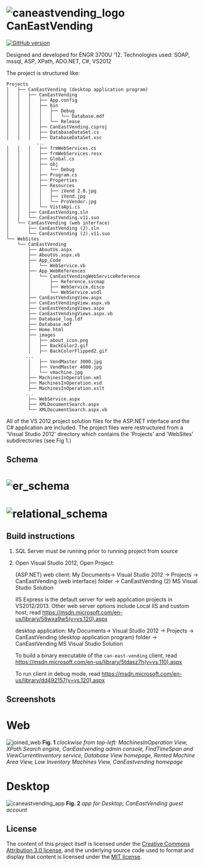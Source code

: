
# ![caneastvending_logo](https://github.com/ridhwaans/caneast-vending-service/raw/master/screenshots/caneastvending_logo.jpg) CanEastVending

[![GitHub version](https://badge.fury.io/gh/boennemann%2Fbadges.svg)](http://badge.fury.io/gh/boennemann%2Fbadges)

Designed and developed for ENGR 3700U '12.
Technologies used: SOAP, mssql, ASP, XPath, ADO.NET, C#, VS2012

The project is structured like:
```
Projects
│   ├── CanEastVending (desktop application program)
│   │   ├── CanEastVending
│   │   │   ├── App.config
│   │   │   ├── bin
│   │   │   │   ├── Debug
│   │   │   │   │   └── Database.mdf
│   │   │   │   └── Release
│   │   │   ├── CanEastVending.csproj
│   │   │   ├── DatabaseDataSet.cs
│   │   │   ├── DatabaseDataSet.xsc
           ...
│   │   │   ├── frmWebServices.cs
│   │   │   ├── frmWebServices.resx
│   │   │   ├── Global.cs
│   │   │   ├── obj
│   │   │   │   └── Debug
│   │   │   ├── Program.cs
│   │   │   ├── Properties
│   │   │   ├── Resources
│   │   │   │   ├── iVend 2.0.jpg
│   │   │   │   ├── iVend.jpg
│   │   │   │   └── ProVendor.jpg
│   │   │   └── VistaApi.cs
│   │   ├── CanEastVending.sln
│   │   └── CanEastVending.v11.suo
│   └── CanEastVending (web interface)
│       ├── CanEastVending (2).sln
│       └── CanEastVending (2).v11.suo
└── WebSites
    └── CanEastVending
        ├── AboutUs.aspx
        ├── AboutUs.aspx.vb
        ├── App_Code
        │   └── WebService.vb
        ├── App_WebReferences
        │   └── CanEastVendingWebServiceReference
        │       ├── Reference.svcmap
        │       ├── WebService.disco
        │       └── WebService.wsdl
        ├── CanEastVendingView.aspx
        ├── CanEastVendingView.aspx.vb
        ├── CanEastVendingViews.aspx
        ├── CanEastVendingViews.aspx.vb
        ├── Database_log.ldf
        ├── Database.mdf
        ├── Home.html
        ├── images
        │   ├── about_icon.png
        │   ├── BackColor2.gif
        │   ├── BackColorFlipped2.gif
       ...
        │   ├── VendMaster 3000.jpg
        │   ├── VendMaster 4000.jpg
        │   └── vmachine.jpg
        ├── MachinesInOperation.xml
        ├── MachinesInOperation.xsd
        ├── MachinesInOperation.xslt
       ...
        ├── WebService.aspx
        ├── XMLDocumentSearch.aspx
        └── XMLDocumentSearch.aspx.vb
```

All of the VS 2012 project solution files for the ASP.NET interface and the C# application are included. The project files were restructured from a 'Visual Studio 2012' directory which contains the 'Projects' and 'WebSites' subdirectories (see Fig 1.)

## Schema

# ![er_schema](https://github.com/ridhwaans/caneast-vending-service/raw/master/screenshots/er_schema.jpg)

# ![relational_schema](https://github.com/ridhwaans/caneast-vending-service/raw/master/screenshots/relational_schema.jpg)

## Build instructions

1. SQL Server must be running prior to running project from source
2. Open Visual Studio 2012, Open Project:

    (ASP.NET) web client: My Documents-> Visual Studio 2012 -> Projects -> CanEastVending (web interface) folder -> CanEastVending (2) MS Visual Studio Solution

    IIS Express is the default server for web application projects in VS2012/2013. Other web server options include Local IIS and custom host; read https://msdn.microsoft.com/en-us/library/58wxa9w5(v=vs.120).aspx

    desktop application: My Documents-> Visual Studio 2012 -> Projects -> CanEastVending (desktop application program) folder -> CanEastVending MS Visual Studio Solution

    To build a binary executable of the `can-east-vending` client, read
    https://msdn.microsoft.com/en-us/library/5tdasz7h(v=vs.110).aspx

    To run client in debug mode, read https://msdn.microsoft.com/en-us/library/dd492157(v=vs.120).aspx

## Screenshots

# Web
![joined_web](https://github.com/ridhwaans/caneast-vending-service/raw/master/screenshots/joined_web.jpg)
**Fig. 1** *clockwise from top-left: MachinesInOperation View, XPath Search engine, CanEastvending admin console, FindTimeSpan and ViewCurrentInventory service, Database View homepage, Rented Machine Area View, Low Inventory Machines View, CanEastvending homepage*

# Desktop
![caneastvending_app](https://github.com/ridhwaans/caneast-vending-service/raw/master/screenshots/caneastvending_app.jpg)
**Fig. 2** *app for Desktop; CanEastVending guest account*

## License

The content of this project itself is licensed under the [Creative Commons Attribution 3.0 license](http://creativecommons.org/licenses/by/3.0/us/deed.en_US), and the underlying source code used to format and display that content is licensed under the [MIT license](http://opensource.org/licenses/mit-license.php).